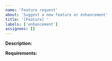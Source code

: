 ```yaml
---
name: 'Feature request'
about: 'Suggest a new feature or enhancement'
title: '[Feature] '
labels: ['enhancement']
assignees: []
---
```


**Description:**

<!-- *What is the problem or gap this feature is addressing?* -->
<!-- - Clearly define the problem or pain point. -->
<!-- - Example: "Users are frustrated because they cannot save their progress in the app." -->

**Requirements:**

<!-- *What are the requirements for this feature?* -->
<!-- - Clearly define the expected behavior, functionality, or UI outcome. -->
<!-- - If relevant, include the link to the Figma frame or page. -->
